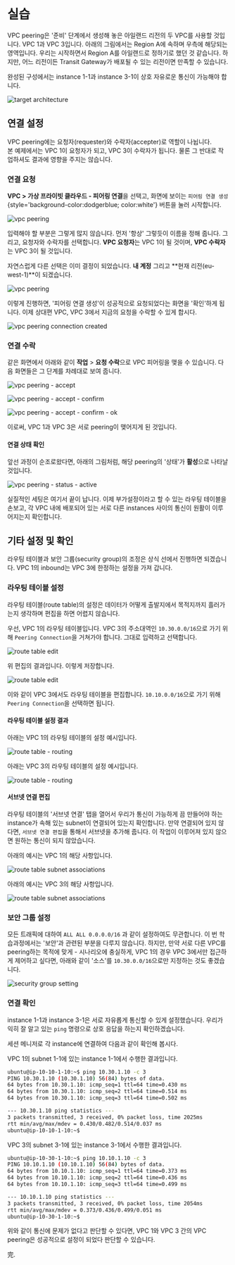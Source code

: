 # 실습

VPC peering은 '준비' 단계에서 생성해 놓은 아일랜드 리전의 두 VPC를 사용할 것입니다.
VPC 1과 VPC 3입니다. 아래의 그림에서는 Region A에 속하며 우측에 해당되는 영역입니다.
우리는 시작하면서 Region A를 아일랜드로 정하기로 했던 것 같습니다. 하지만,
어느 리전이든 Transit Gateway가 배포될 수 있는 리전이면 만족할 수 있습니다.

완성된 구성에서는 instance 1-1과 instance 3-1이 상호 자유로운 통신이 가능해야 합니다.

![target architecture](./target-architecture.svg)

## 연결 설정

VPC peering에는 요청자(requester)와 수락자(accepter)로 역할이 나뉩니다.  
본 예제에서는 VPC 1이 요청자가 되고, VPC 3이 수락자가 됩니다.
물론 그 반대로 작업하셔도 결과에 영향을 주지는 않습니다.

### 연결 요청

**VPC > 가상 프라이빗 클라우드 - 피어링 연결**을 선택고,
화면에 보이는 `피어링 연결 생성`{style='background-color:dodgerblue; color:white'}
버튼을 눌러 시작합니다.

![vpc peering](./vpc-peering.png)

입력해야 할 부분은 그렇게 많지 않습니다. 먼저 '항상' 그렇듯이 이름을 정해 줍니다.
그리고, 요청자와 수락자를 선택합니다. **VPC 요청자**는 VPC 1이 될 것이며,
**VPC 수락자**는 VPC 3이 될 것입니다.

자연스럽게 다른 선택은 이미 결정이 되었습니다. **내 계정** 그리고 **현재 리전(eu-west-1)**이 되겠습니다.

![vpc peering](./create-vpc-peering-connection.png)

이렇게 진행하면, '피어링 연결 생성'이 성공적으로 요청되었다는 화면을 '확인'하게 됩니다.
이제 상대편 VPC, VPC 3에서 지금의 요청을 수락할 수 있게 합시다.

![vpc peering connection created](./vpc-peering-connection-created.png)

### 연결 수락

같은 화면에서 아래와 같이 **작업** > **요청 수락**으로 VPC 피어링을 맺을 수 있습니다.
다음 화면들은 그 단계를 차례대로 보여 줍니다.

![vpc peering - accept](./vpc-peering-accept.png)

![vpc peering - accept - confirm](./vpc-peering-accept-confirm.png)

![vpc peering - accept - confirm - ok](./vpc-peering-accept-confirm-ok.png)

이로써, VPC 1과 VPC 3은 서로 peering이 맺어지게 된 것입니다.

#### 연결 상태 확인

앞선 과정이 순조로왔다면, 아래의 그림처럼, 해당 peering의 '상태'가 **활성**으로 나타날 것입니다.

![vpc peering - status - active](./vpc-peering-status-active.png)

실질적인 세팅은 여기서 끝이 납니다. 이제 부가설정이라고 할 수 있는 라우팅 테이블을 손보고,
각 VPC 내에 배포되어 있는 서로 다른 instances 사이의 통신이 원활이 이루어지는지 확인합니다.

## 기타 설정 및 확인

라우팅 테이블과 보안 그룹(security group)의 조정은 상식 선에서 진행하면 되겠습니다.
VPC 1의 inbound는 VPC 3에 한정하는 설정을 가져 갑니다.

### 라우팅 테이블 설정

라우팅 테이블(route table)의 설정은 데이터가 어떻게 출발지에서 목적지까지 흘러가는지
생각하며 편집을 하면 어렵지 않습니다.

우선, VPC 1의 라우팅 테이블입니다. VPC 3의 주소대역인 `10.30.0.0/16`으로 가기 위해
`Peering Connection`을 거쳐가야 합니다. 그대로 입력하고 선택합니다.

![route table edit](./route-table-edit.png)

위 편집의 결과입니다. 이렇게 저장합니다.

![route table edit](./route-table-edit-peering.png)

이와 같이 VPC 3에서도 라우팅 테이블을 편집합니다. `10.10.0.0/16`으로 가기 위해 `Peering Connection`을
선택하면 됩니다.

#### 라우팅 테이블 설정 결과

아래는 VPC 1의 라우팅 테이블의 설정 예시입니다.

![route table - routing](./route-table-vpc-1.png)

아래는 VPC 3의 라우팅 테이블의 설정 예시입니다.

![route table - routing](./route-table-vpc-3.png)

#### 서브넷 연결 편집

라우팅 테이블의 '서브넷 연결' 탭을 열어서 우리가 통신이 가능하게 끔 만들어야 하는
instance가 속해 있는 subnet이 연결되어 있는지 확인합니다.
만약 연결되어 있지 않다면, `서브넷 연결 편집`을 통해서 서브넷을 추가해 줍니다.
이 작업이 이루어져 있지 않으면 원하는 통신이 되지 않았습니다.

아래의 예시는 VPC 1의 해당 사항입니다.

![route table subnet associations](./vpc-peering-rt-subnet-1.png)

아래의 예시는 VPC 3의 해당 사항입니다.

![route table subnet associations](./vpc-peering-rt-subnet-3.png)

### 보안 그룹 설정

모든 트래픽에 대하여 `ALL ALL 0.0.0.0/16` 과 같이 설정하여도 무관합니다.
이 번 학습과정에서는 '보안'과 관련된 부분을 다루지 않습니다.
하지만, 만약 서로 다른 VPC를 peering하는 목적에 맞게 - 시나리오에 충실하게,
VPC 1의 경우 VPC 3에서만 접근하게 제어하고 싶다면, 아래와 같이
'소스'를 `10.30.0.0/16`으로만 지정하는 것도 좋겠습니다.

![security group setting](./vpc-peering-sg-setting.png)

### 연결 확인

instance 1-1과 instance 3-1은 서로 자유롭게 통신할 수 있게 설정했습니다.
우리가 익히 잘 알고 있는 `ping` 명령으로 상호 응답을 하는지 확인하겠습니다.

세션 메니저로 각 instance에 연결하여 다음과 같이 확인해 봅시다.

VPC 1의 subnet 1-1에 있는 instance 1-1에서 수행한 결과입니다.

```bash
ubuntu@ip-10-10-1-10:~$ ping 10.30.1.10 -c 3
PING 10.30.1.10 (10.30.1.10) 56(84) bytes of data.
64 bytes from 10.30.1.10: icmp_seq=1 ttl=64 time=0.430 ms
64 bytes from 10.30.1.10: icmp_seq=2 ttl=64 time=0.514 ms
64 bytes from 10.30.1.10: icmp_seq=3 ttl=64 time=0.502 ms

--- 10.30.1.10 ping statistics ---
3 packets transmitted, 3 received, 0% packet loss, time 2025ms
rtt min/avg/max/mdev = 0.430/0.482/0.514/0.037 ms
ubuntu@ip-10-10-1-10:~$
```

VPC 3의 subnet 3-1에 있는 instance 3-1에서 수행한 결과입니다.

```bash
ubuntu@ip-10-30-1-10:~$ ping 10.10.1.10 -c 3
PING 10.10.1.10 (10.10.1.10) 56(84) bytes of data.
64 bytes from 10.10.1.10: icmp_seq=1 ttl=64 time=0.373 ms
64 bytes from 10.10.1.10: icmp_seq=2 ttl=64 time=0.436 ms
64 bytes from 10.10.1.10: icmp_seq=3 ttl=64 time=0.499 ms

--- 10.10.1.10 ping statistics ---
3 packets transmitted, 3 received, 0% packet loss, time 2054ms
rtt min/avg/max/mdev = 0.373/0.436/0.499/0.051 ms
ubuntu@ip-10-30-1-10:~$
```

위와 같이 통신에 문제가 없다고 판단할 수 있다면, VPC 1와 VPC 3 간의 VPC peering은
성공적으로 설정이 되었다 판단할 수 있습니다.

完.
